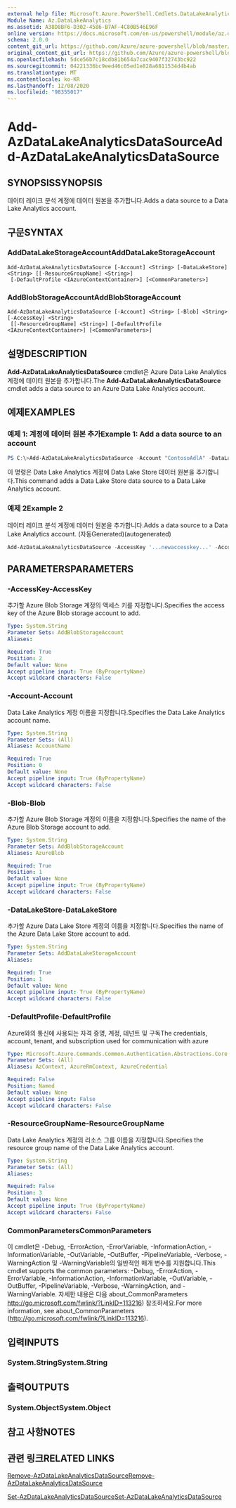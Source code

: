 ```yaml
---
external help file: Microsoft.Azure.PowerShell.Cmdlets.DataLakeAnalytics.dll-Help.xml
Module Name: Az.DataLakeAnalytics
ms.assetid: A38D8BF6-D302-4586-B7AF-4C80B546E96F
online version: https://docs.microsoft.com/en-us/powershell/module/az.datalakeanalytics/add-azdatalakeanalyticsdatasource
schema: 2.0.0
content_git_url: https://github.com/Azure/azure-powershell/blob/master/src/DataLakeAnalytics/DataLakeAnalytics/help/Add-AzDataLakeAnalyticsDataSource.md
original_content_git_url: https://github.com/Azure/azure-powershell/blob/master/src/DataLakeAnalytics/DataLakeAnalytics/help/Add-AzDataLakeAnalyticsDataSource.md
ms.openlocfilehash: 5dce56b7c18cdb81b654a7cac9407f32743bc922
ms.sourcegitcommit: 04221336bc9eed46c05ed1e828a6811534d4b4ab
ms.translationtype: MT
ms.contentlocale: ko-KR
ms.lasthandoff: 12/08/2020
ms.locfileid: "98355017"
---
```

# <span data-ttu-id="1f493-101">Add-AzDataLakeAnalyticsDataSource</span><span class="sxs-lookup"><span data-stu-id="1f493-101">Add-AzDataLakeAnalyticsDataSource</span></span>

## <span data-ttu-id="1f493-102">SYNOPSIS</span><span class="sxs-lookup"><span data-stu-id="1f493-102">SYNOPSIS</span></span>
<span data-ttu-id="1f493-103">데이터 레이크 분석 계정에 데이터 원본을 추가합니다.</span><span class="sxs-lookup"><span data-stu-id="1f493-103">Adds a data source to a Data Lake Analytics account.</span></span>

## <span data-ttu-id="1f493-104">구문</span><span class="sxs-lookup"><span data-stu-id="1f493-104">SYNTAX</span></span>

### <span data-ttu-id="1f493-105">AddDataLakeStorageAccount</span><span class="sxs-lookup"><span data-stu-id="1f493-105">AddDataLakeStorageAccount</span></span>
```
Add-AzDataLakeAnalyticsDataSource [-Account] <String> [-DataLakeStore] <String> [[-ResourceGroupName] <String>]
 [-DefaultProfile <IAzureContextContainer>] [<CommonParameters>]
```

### <span data-ttu-id="1f493-106">AddBlobStorageAccount</span><span class="sxs-lookup"><span data-stu-id="1f493-106">AddBlobStorageAccount</span></span>
```
Add-AzDataLakeAnalyticsDataSource [-Account] <String> [-Blob] <String> [-AccessKey] <String>
 [[-ResourceGroupName] <String>] [-DefaultProfile <IAzureContextContainer>] [<CommonParameters>]
```

## <span data-ttu-id="1f493-107">설명</span><span class="sxs-lookup"><span data-stu-id="1f493-107">DESCRIPTION</span></span>
<span data-ttu-id="1f493-108">**Add-AzDataLakeAnalyticsDataSource** cmdlet은 Azure Data Lake Analytics 계정에 데이터 원본을 추가합니다.</span><span class="sxs-lookup"><span data-stu-id="1f493-108">The **Add-AzDataLakeAnalyticsDataSource** cmdlet adds a data source to an Azure Data Lake Analytics account.</span></span>

## <span data-ttu-id="1f493-109">예제</span><span class="sxs-lookup"><span data-stu-id="1f493-109">EXAMPLES</span></span>

### <span data-ttu-id="1f493-110">예제 1: 계정에 데이터 원본 추가</span><span class="sxs-lookup"><span data-stu-id="1f493-110">Example 1: Add a data source to an account</span></span>
```powershell
PS C:\>Add-AzDataLakeAnalyticsDataSource -Account "ContosoAdlA" -DataLakeStore "ContosoAdlS"
```

<span data-ttu-id="1f493-111">이 명령은 Data Lake Analytics 계정에 Data Lake Store 데이터 원본을 추가합니다.</span><span class="sxs-lookup"><span data-stu-id="1f493-111">This command adds a Data Lake Store data source to a Data Lake Analytics account.</span></span>

### <span data-ttu-id="1f493-112">예제 2</span><span class="sxs-lookup"><span data-stu-id="1f493-112">Example 2</span></span>

<span data-ttu-id="1f493-113">데이터 레이크 분석 계정에 데이터 원본을 추가합니다.</span><span class="sxs-lookup"><span data-stu-id="1f493-113">Adds a data source to a Data Lake Analytics account.</span></span> <span data-ttu-id="1f493-114">(자동Generated)</span><span class="sxs-lookup"><span data-stu-id="1f493-114">(autogenerated)</span></span>

<!-- Aladdin Generated Example -->
```powershell
Add-AzDataLakeAnalyticsDataSource -AccessKey '...newaccesskey...' -Account 'ContosoAdlA' -Blob 'AzureStorage01'
```

## <span data-ttu-id="1f493-115">PARAMETERS</span><span class="sxs-lookup"><span data-stu-id="1f493-115">PARAMETERS</span></span>

### <span data-ttu-id="1f493-116">-AccessKey</span><span class="sxs-lookup"><span data-stu-id="1f493-116">-AccessKey</span></span>
<span data-ttu-id="1f493-117">추가할 Azure Blob Storage 계정의 액세스 키를 지정합니다.</span><span class="sxs-lookup"><span data-stu-id="1f493-117">Specifies the access key of the Azure Blob storage account to add.</span></span>

```yaml
Type: System.String
Parameter Sets: AddBlobStorageAccount
Aliases:

Required: True
Position: 2
Default value: None
Accept pipeline input: True (ByPropertyName)
Accept wildcard characters: False
```

### <span data-ttu-id="1f493-118">-Account</span><span class="sxs-lookup"><span data-stu-id="1f493-118">-Account</span></span>
<span data-ttu-id="1f493-119">Data Lake Analytics 계정 이름을 지정합니다.</span><span class="sxs-lookup"><span data-stu-id="1f493-119">Specifies the Data Lake Analytics account name.</span></span>

```yaml
Type: System.String
Parameter Sets: (All)
Aliases: AccountName

Required: True
Position: 0
Default value: None
Accept pipeline input: True (ByPropertyName)
Accept wildcard characters: False
```

### <span data-ttu-id="1f493-120">-Blob</span><span class="sxs-lookup"><span data-stu-id="1f493-120">-Blob</span></span>
<span data-ttu-id="1f493-121">추가할 Azure Blob Storage 계정의 이름을 지정합니다.</span><span class="sxs-lookup"><span data-stu-id="1f493-121">Specifies the name of the Azure Blob Storage account to add.</span></span>

```yaml
Type: System.String
Parameter Sets: AddBlobStorageAccount
Aliases: AzureBlob

Required: True
Position: 1
Default value: None
Accept pipeline input: True (ByPropertyName)
Accept wildcard characters: False
```

### <span data-ttu-id="1f493-122">-DataLakeStore</span><span class="sxs-lookup"><span data-stu-id="1f493-122">-DataLakeStore</span></span>
<span data-ttu-id="1f493-123">추가할 Azure Data Lake Store 계정의 이름을 지정합니다.</span><span class="sxs-lookup"><span data-stu-id="1f493-123">Specifies the name of the Azure Data Lake Store account to add.</span></span>

```yaml
Type: System.String
Parameter Sets: AddDataLakeStorageAccount
Aliases:

Required: True
Position: 1
Default value: None
Accept pipeline input: True (ByPropertyName)
Accept wildcard characters: False
```

### <span data-ttu-id="1f493-124">-DefaultProfile</span><span class="sxs-lookup"><span data-stu-id="1f493-124">-DefaultProfile</span></span>
<span data-ttu-id="1f493-125">Azure와의 통신에 사용되는 자격 증명, 계정, 테넌트 및 구독</span><span class="sxs-lookup"><span data-stu-id="1f493-125">The credentials, account, tenant, and subscription used for communication with azure</span></span>

```yaml
Type: Microsoft.Azure.Commands.Common.Authentication.Abstractions.Core.IAzureContextContainer
Parameter Sets: (All)
Aliases: AzContext, AzureRmContext, AzureCredential

Required: False
Position: Named
Default value: None
Accept pipeline input: False
Accept wildcard characters: False
```

### <span data-ttu-id="1f493-126">-ResourceGroupName</span><span class="sxs-lookup"><span data-stu-id="1f493-126">-ResourceGroupName</span></span>
<span data-ttu-id="1f493-127">Data Lake Analytics 계정의 리소스 그룹 이름을 지정합니다.</span><span class="sxs-lookup"><span data-stu-id="1f493-127">Specifies the resource group name of the Data Lake Analytics account.</span></span>

```yaml
Type: System.String
Parameter Sets: (All)
Aliases:

Required: False
Position: 3
Default value: None
Accept pipeline input: True (ByPropertyName)
Accept wildcard characters: False
```

### <span data-ttu-id="1f493-128">CommonParameters</span><span class="sxs-lookup"><span data-stu-id="1f493-128">CommonParameters</span></span>
<span data-ttu-id="1f493-129">이 cmdlet은 -Debug, -ErrorAction, -ErrorVariable, -InformationAction, -InformationVariable, -OutVariable, -OutBuffer, -PipelineVariable, -Verbose, -WarningAction 및 -WarningVariable의 일반적인 매개 변수를 지원합니다.</span><span class="sxs-lookup"><span data-stu-id="1f493-129">This cmdlet supports the common parameters: -Debug, -ErrorAction, -ErrorVariable, -InformationAction, -InformationVariable, -OutVariable, -OutBuffer, -PipelineVariable, -Verbose, -WarningAction, and -WarningVariable.</span></span> <span data-ttu-id="1f493-130">자세한 내용은 다음 about_CommonParameters http://go.microsoft.com/fwlink/?LinkID=113216) 참조하세요.</span><span class="sxs-lookup"><span data-stu-id="1f493-130">For more information, see about_CommonParameters (http://go.microsoft.com/fwlink/?LinkID=113216).</span></span>

## <span data-ttu-id="1f493-131">입력</span><span class="sxs-lookup"><span data-stu-id="1f493-131">INPUTS</span></span>

### <span data-ttu-id="1f493-132">System.String</span><span class="sxs-lookup"><span data-stu-id="1f493-132">System.String</span></span>

## <span data-ttu-id="1f493-133">출력</span><span class="sxs-lookup"><span data-stu-id="1f493-133">OUTPUTS</span></span>

### <span data-ttu-id="1f493-134">System.Object</span><span class="sxs-lookup"><span data-stu-id="1f493-134">System.Object</span></span>
## <span data-ttu-id="1f493-135">참고 사항</span><span class="sxs-lookup"><span data-stu-id="1f493-135">NOTES</span></span>

## <span data-ttu-id="1f493-136">관련 링크</span><span class="sxs-lookup"><span data-stu-id="1f493-136">RELATED LINKS</span></span>

[<span data-ttu-id="1f493-137">Remove-AzDataLakeAnalyticsDataSource</span><span class="sxs-lookup"><span data-stu-id="1f493-137">Remove-AzDataLakeAnalyticsDataSource</span></span>](./Remove-AzDataLakeAnalyticsDataSource.md)

[<span data-ttu-id="1f493-138">Set-AzDataLakeAnalyticsDataSource</span><span class="sxs-lookup"><span data-stu-id="1f493-138">Set-AzDataLakeAnalyticsDataSource</span></span>](./Set-AzDataLakeAnalyticsDataSource.md)


